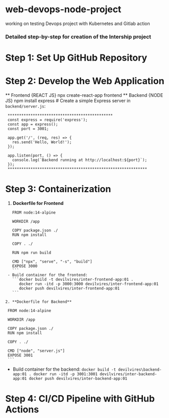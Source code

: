 # web-devops-node-project
working on testing Devops project with Kubernetes and Gitlab action

### Detailed step-by-step for creation of the Intership project

# Step 1: Set Up GitHub Repository
# Step 2: Develop the Web Application
 ** Frontend {REACT JS} 
    npx create-react-app frontend
 ** Backend {NODE JS}
    npm install express
    # Create a simple Express server in `backend/server.js`:

     **********************************************
     const express = require('express');
     const app = express();
     const port = 3001;

     app.get('/', (req, res) => {
       res.send('Hello, World!');
     });

     app.listen(port, () => {
       console.log(`Backend running at http://localhost:${port}`);
     });
     ************************************************************* 
 
 # Step 3: Containerization
   1. **Dockerfile for Frontend**
  ```
     FROM node:14-alpine

     WORKDIR /app

     COPY package.json ./
     RUN npm install

     COPY . ./

     RUN npm run build

     CMD ["npx", "serve", "-s", "build"]
     EXPOSE 3000
     ```
   - Build container for the frontend:
     ```docker build -t devilvires/inter-frontend-app:01 .
        docker run -itd -p 3000:3000 devilvires/inter-frontend-app:01
        docker push devilvires/inter-frontend-app:01
     ```

2. **Dockerfile for Backend**
   ```
     FROM node:14-alpine

     WORKDIR /app

     COPY package.json ./
     RUN npm install

     COPY . ./

     CMD ["node", "server.js"]
     EXPOSE 3001
     ```
   - Build container for the backend:
    ```
    docker build -t devilvires\backend-app:01 .
    docker run -itd -p 3001:3001 devilvires/inter-backend-app:01
    docker push devilvires/inter-backend-app:01
    ```
# Step 4: CI/CD Pipeline with GitHub Actions